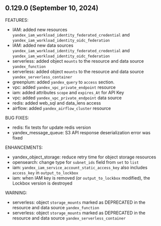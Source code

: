 ## 0.129.0 (September 10, 2024)

FEATURES:
* IAM: added new resources `yandex_iam_workload_identity_federated_credential` and `yandex_iam_workload_identity_oidc_federation`
* IAM: added new data sources `yandex_iam_workload_identity_federated_credential` and `yandex_iam_workload_identity_oidc_federation`
* serverless: added object `mounts` to the resource and data source `yandex_function`
* serverless: added object `mounts` to the resource and data source `yandex_serverless_container`
* greenplum: added `yandex_query` to `access` section.
* vpc: added `yandex_vpc_private_endpoint` resource
* iam: added attributes `scope` and `expires_At` for API Key
* vpc: added `yandex_vpc_private_endpoint` data source
* redis: added web_sql and data_lens access
* airflow: added `yandex_airflow_cluster` resource

BUG FIXES:
* redis: fix tests for update redis version
* yandex_message_queue: S3 API response deserialization error was fixed

ENHANCEMENTS:
* yandex_object_storage: reduce retry time for object storage resources
* opensearch: change type for `subnet_ids` field from `set` to `list`
* iam: `yandex_iam_service_account_static_access_key` also includes `access_key` in `output_to_lockbox`
* iam: when IAM key is removed (or `output_to_lockbox` modified), the Lockbox version is destroyed

WARNING:
* serverless: object `storage_mounts` marked as DEPRECATED in the resource and data source `yandex_function`
* serverless: object `storage_mounts` marked as DEPRECATED in the resource and data source `yandex_serverless_container`

